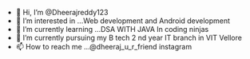 - 👋 Hi, I’m @Dheerajreddy123
- 👀 I’m interested in ...Web development and Android development 
- 🌱 I’m currently learning ...DSA WITH JAVA In coding ninjas
- 💞️ I’m currently pursuing my B tech 2 nd year IT branch in VIT Vellore 
- 📫 How to reach me ...@dheeraj_u_r_friend instagram

<!---
Dheerajreddy123/Dheerajreddy123 is a ✨ special ✨ repository because its `README.md` (this file) appears on your GitHub profile.
You can click the Preview link to take a look at your changes.
--->
